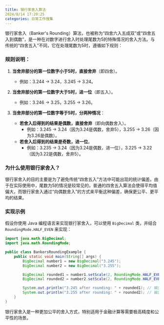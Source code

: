 ```yaml
---
title: 银行家舍入算法
2024/8/14 17:20:25
categories: 日常工作搜集
---
```




银行家舍入（Banker's Rounding）算法，也被称为“四舍六入五成双”或“四舍五入到偶数”，是一种在对数字进行舍入时处理尾数为5的特殊情况的舍入方法。与传统的“四舍五入”不同，它在处理尾数为5时，遵循如下规则：

### 规则说明：
1. **当舍弃部分的第一位数字小于5时，直接舍弃**（即四舍）。
   - 例如：3.244 -> 3.24，3.245 -> 3.24。

2. **当舍弃部分的第一位数字大于5时，进一位**（即五入）。
   - 例如：3.246 -> 3.25，3.255 -> 3.26。

3. **当舍弃部分的第一位数字等于5时，分两种情况**：
   - **若舍入后得到的结果是偶数，直接舍弃**（即向偶数舍入）。
     - 例如：3.245 -> 3.24（因为3.24是偶数，舍弃5），3.255 -> 3.26（因为3.26是偶数）。
   - **若舍入后得到的结果是奇数，进一位**。
     - 例如：3.235 -> 3.24（因为3.24是偶数，进一位），3.225 -> 3.22（因为3.22是偶数，舍弃5）。

### 为什么使用银行家舍入？
银行家舍入的目的主要是为了避免传统“四舍五入”方法中可能出现的统计偏差。由于在实际使用中，尾数为5的情况是较常见的，普通的四舍五入算法会使得平均值偏大，而银行家舍入通过“向偶数舍入”的方式来平衡这种偏差，确保更公平、更平均的结果。

### 实现示例
假设你使用 Java 编程语言来实现银行家舍入，可以使用 `BigDecimal` 类，并结合 `RoundingMode.HALF_EVEN` 来实现：

```java
import java.math.BigDecimal;
import java.math.RoundingMode;

public class BankersRoundingExample {
    public static void main(String[] args) {
        BigDecimal number1 = new BigDecimal("3.245");
        BigDecimal number2 = new BigDecimal("3.255");

        BigDecimal rounded1 = number1.setScale(2, RoundingMode.HALF_EVEN);
        BigDecimal rounded2 = number2.setScale(2, RoundingMode.HALF_EVEN);

        System.out.println("3.245 after rounding: " + rounded1); // 输出: 3.24
        System.out.println("3.255 after rounding: " + rounded2); // 输出: 3.26
    }
}
```


银行家舍入是一种更加公平的舍入方式，特别适用于金融计算等需要极高精度和公平性的场景。
